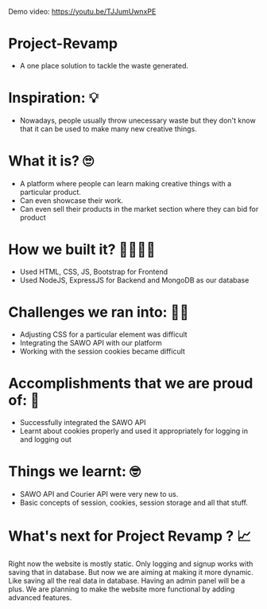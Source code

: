 Demo video: https://youtu.be/TJJumUwnxPE

# Project-Revamp

- A one place solution to tackle the waste generated.

# Inspiration: 💡
- Nowadays, people usually throw unecessary waste but they don't know that it can be used to make many new creative things.

# What it is? 🙄
- A platform where people can learn making creative things with a particular product.
- Can even showcase their work.
- Can even sell their products in the market section where they can bid for product

# How we built it? 👷‍♂️👷‍♀️
- Used HTML, CSS, JS, Bootstrap for Frontend
- Used NodeJS, ExpressJS for Backend and MongoDB as our database

# Challenges we ran into: 🏃‍♂️
- Adjusting CSS for a particular element was difficult
- Integrating the SAWO API with our platform
- Working with the session cookies became difficult

# Accomplishments that we are proud of: 🤩
- Successfully integrated the SAWO API
- Learnt about cookies properly and used it appropriately for logging in and logging out

# Things we learnt: 🤓
- SAWO API and Courier API were very new to us.
- Basic concepts of session, cookies, session storage and all that stuff.

# What's next for Project Revamp ? 📈
Right now the website is mostly static. Only logging and signup works with saving that in database. But now we are aiming at making it more dynamic. Like saving all the real data in database. Having an admin panel will be a plus. We are planning to make the website more functional by adding advanced features.
